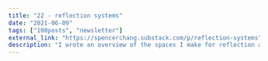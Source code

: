 ```yaml
---
title: "22 - reflection systems"
date: "2021-06-09"
tags: ["100posts", "newsletter"]
external_link: "https://spencerchang.substack.com/p/reflection-systems"
description: "I wrote an overview of the spaces I make for reflection and my intention around sharing that broadly. All the tools I use have been templatized and are free for you to try out if you’re curious!"
---
```


